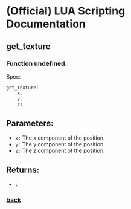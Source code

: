 
# (Official) LUA Scripting Documentation

## get_texture

### Function undefined.

Spec:
```lua
get_texture(
	x,
	y,
	z)
```
## Parameters:
- `x:` The x component of the position.
- `y:` The y component of the position.
- `z:` The z component of the position.

## Returns:
- `:` 

### [back](../other)
